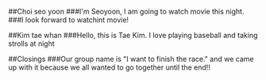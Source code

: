 ##Choi seo yoon
###I'm Seoyoon, I am going to watch movie this night.
###I look forward to watchint movie!

##Kim tae whan
###Hello, this is Tae Kim. I love playing baseball and taking strolls at night

##Closings
###Our group name is "I want to finish the race." and we came up with it because we all wanted to go together until the end!!
